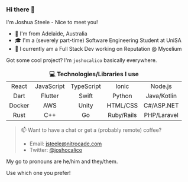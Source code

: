 ### Hi there 👋

I'm Joshua Steele - Nice to meet you!

- 📍 I'm from Adelaide, Australia
- 🎓 I'm a (severely part-time) Software Engineering Student at UniSA
- 🚀 I currently am a Full Stack Dev working on Reputation @ Mycelium

Got some cool project? I'm `joshocalico` basically everywhere.

<table style="text-align: center;">
    <thead>
        <tr>
            <td colspan='5'>
                <strong>
                    💻 Technologies/Libraries I use
                </strong>
            </td>
        </tr>
    </thead>
    <tbody>
        <tr>
            <td>React</td>
            <td>JavaScript</td>
            <td>TypeScript</td>
            <td>Ionic</td>
            <td>Node.js</td>
        </tr>
        <tr>
            <td>Dart</td>
            <td>Flutter</td>
            <td>Swift</td>
            <td>Python</td>
            <td>Java/Kotlin</td>
        </tr>
        <tr>
            <td>Docker</td>
            <td>AWS</td>
            <td>Unity</td>
            <td>HTML/CSS</td>
            <td>C#/ASP.NET</td>
        </tr>
        <tr>
            <td>Rust</td>
            <td>C++</td>
            <td>Go</td>
            <td>Ruby/Rails</td>
            <td>PHP/Laravel</td>
        </tr>
    </tbody>
</table>


> 📫 Want to have a chat or get a (probably remote) coffee?
>
> - Email:    jsteele@nitrocade.com
> - Twitter:  [@joshocalico](https://twitter.com/joshocalico)

My go to pronouns are he/him and they/them.

Use which one you prefer!


<!--
**joshocalico/joshocalico** is a ✨ _special_ ✨ repository because its `README.md` (this file) appears on your GitHub profile.

Here are some ideas to get you started:

- 🔭 I’m currently working on ...
- 🌱 I’m currently learning ...
- 👯 I’m looking to collaborate on ...
- 🤔 I’m looking for help with ...
- 💬 Ask me about ...
- 📫 How to reach me: ...
- 😄 Pronouns: ...
- ⚡ Fun fact: ...
-->

